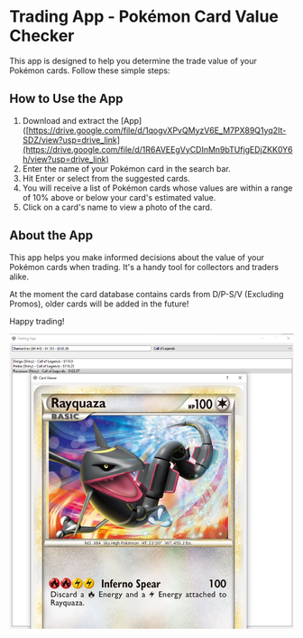 <!-- Trading App - Pokémon Card Value Checker -->

# Trading App - Pokémon Card Value Checker

This app is designed to help you determine the trade value of your Pokémon cards. Follow these simple steps:

## How to Use the App
1. Download and extract the [App]([https://drive.google.com/file/d/1qogvXPvQMyzV6E_M7PX89Q1yq2It-SDZ/view?usp=drive_link](https://drive.google.com/file/d/1R6AVEEgVyCDInMn9bTUfjgEDjZKK0Y6h/view?usp=drive_link)
2. Enter the name of your Pokémon card in the search bar.
3. Hit Enter or select from the suggested cards.
4. You will receive a list of Pokémon cards whose values are within a range of 10% above or below your card's estimated value.
5. Click on a card's name to view a photo of the card.

## About the App

This app helps you make informed decisions about the value of your Pokémon cards when trading. It's a handy tool for collectors and traders alike. 

At the moment the card database contains cards from D/P-S/V (Excluding Promos), older cards will be added in the future!

Happy trading!

![Screenshot](App.png)
